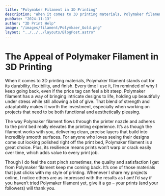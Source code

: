 ```yaml
---
title: "Polymaker Filament in 3D Printing"
description: "When it comes to 3D printing materials, Polymaker filament stands out!"
pubDate: "2024-11-13"
author: "3D Print Help"
image: "/images/filament/Polymkaer_Gold.png"
layout: "../../../layouts/BlogPost.astro"
---
```



# The Appeal of Polymaker Filament in 3D Printing

When it comes to 3D printing materials, Polymaker filament stands out for its durability, flexibility, and finish. Every time I use it, I’m reminded of why I keep going back, even if the price tag can feel a bit steep. Polymaker filament has a way of bringing intricate designs to life, holding up beautifully under stress while still allowing a bit of give. That blend of strength and adaptability makes it worth the investment, especially when working on projects that need to be both functional and aesthetically pleasing.

The way Polymaker filament flows through the printer nozzle and adheres to the print bed really elevates the printing experience. It’s as though the filament works with you, delivering clean, precise layers that build into incredibly smooth surfaces. For anyone who loves seeing their designs come out looking polished right off the print bed, Polymaker filament is a great choice. Plus, its resilience means prints won’t warp or crack easily over time, which adds value to every print job.

Though I do feel the cost pinch sometimes, the quality and satisfaction I get from Polymaker filament keep me coming back. It’s one of those materials that just clicks with my style of printing. Whenever I share my projects online, I notice others are as impressed with the results as I am! I’d say if you haven’t tried Polymaker filament yet, give it a go – your prints (and your followers) will thank you.